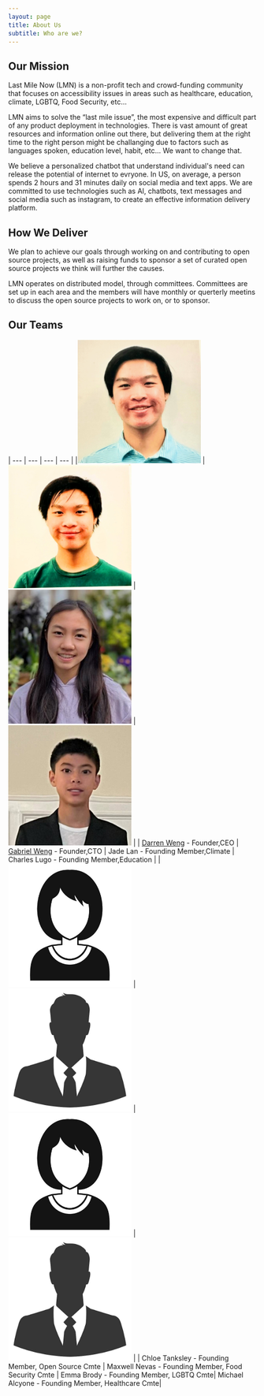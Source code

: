 ```yaml
---
layout: page
title: About Us
subtitle: Who are we?
---
```



## Our Mission

Last Mile Now (LMN) is a non-profit tech and crowd-funding community that focuses on accessibility issues in areas such as healthcare, education, climate, LGBTQ, Food Security, etc...  

LMN aims to solve the “last mile issue”, the most expensive and difficult part of any product deployment in technologies. There is vast amount of great resources and information online out there, but delivering them at the right time to the right person might be challanging due to factors such as languages spoken, education level, habit, etc...  We want to change that.

We believe a personalized chatbot that understand individual's need can release the potential of internet to evryone. In US, on average, a person spends 2 hours and 31 minutes daily on social media and text apps. We are committed to use technologies such as AI, chatbots, text messages and social media such as instagram, to create an effective information delivery platform.

## How We Deliver

We plan to achieve our goals through working on and contributing to open source projects, as well as raising funds to sponsor a set of curated open source projects we think will further the causes. 

LMN operates on distributed model, through committees. Committees are set up in each area and the members will have monthly or querterly meetins to discuss the open source projects to work on, or to sponsor.  

## Our Teams

| --- | --- | --- | --- |
|<img src="https://raw.githubusercontent.com/LastMileNow/lastmilenow.github.io/main/assets/img/darren_weng.jpg" alt="Darren Weng" width=250 /> | <img src="https://raw.githubusercontent.com/LastMileNow/lastmilenow.github.io/main/assets/img/gabeweng.jpg" alt="Gabe Weng" width=250 /> | <img src="https://raw.githubusercontent.com/LastMileNow/lastmilenow.github.io/main/assets/img/JadeLan.jpg" alt="Jade" width=250 /> | <img src="https://raw.githubusercontent.com/LastMileNow/lastmilenow.github.io/main/assets/img/CharlesLugo.jpg" alt="Leslie" width=250 /> |
| [Darren Weng](https://www.darrenweng.com) - Founder,CEO | [Gabriel Weng](https://www.gabrielweng.com) - Founder,CTO | Jade Lan - Founding Member,Climate | Charles Lugo - Founding Member,Education |
|<img src="https://raw.githubusercontent.com/LastMileNow/lastmilenow.github.io/main/assets/img/female_headshot.jpg" alt="" width=250 /> | <img src="https://raw.githubusercontent.com/LastMileNow/lastmilenow.github.io/main/assets/img/male_headshot.jpg" alt="" width=250 /> | <img src="https://raw.githubusercontent.com/LastMileNow/lastmilenow.github.io/main/assets/img/female_headshot.jpg" alt="" width=250 /> | <img src="https://raw.githubusercontent.com/LastMileNow/lastmilenow.github.io/main/assets/img/male_headshot.jpg" alt="" width=250 /> |
| Chloe Tanksley - Founding Member, Open Source Cmte | Maxwell Nevas - Founding Member, Food Security Cmte | Emma Brody - Founding Member, LGBTQ Cmte| Michael Alcyone - Founding Member, Healthcare Cmte|